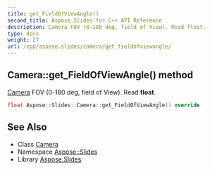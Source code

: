 ```yaml
---
title: get_FieldOfViewAngle()
second_title: Aspose.Slides for C++ API Reference
description: Camera FOV (0-180 deg, field of View). Read float.
type: docs
weight: 27
url: /cpp/aspose.slides/camera/get_fieldofviewangle/
---
```

## Camera::get_FieldOfViewAngle() method


[Camera](../) FOV (0-180 deg, field of View). Read **float**.

```cpp
float Aspose::Slides::Camera::get_FieldOfViewAngle() override
```

## See Also

* Class [Camera](./)
* Namespace [Aspose::Slides](../)
* Library [Aspose.Slides](../../)